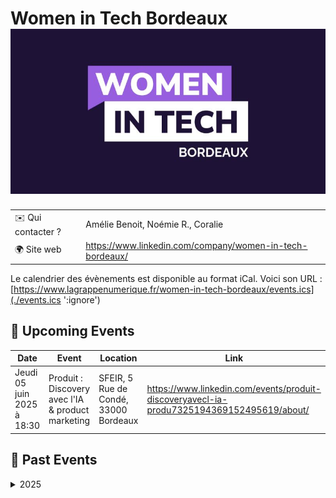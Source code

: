 # Women in Tech Bordeaux ![Logo](./logo-wit-bordeaux.jpeg ':size=100')

|                                |     |
| ------------------------------ | --- |
| ✉️ Qui contacter ?              | Amélie Benoit, Noémie R., Coralie |
| 🌍 Site web                    | https://www.linkedin.com/company/women-in-tech-bordeaux/ |

Le calendrier des évènements est disponible au format iCal.
Voici son URL : [https://www.lagrappenumerique.fr/women-in-tech-bordeaux/events.ics](./events.ics ':ignore')

<!-- EVENTS:START -->
## 📅 Upcoming Events

| Date | Event | Location | Link |
|------|--------|----------|------|
| Jeudi 05 juin 2025 à 18:30 | Produit : Discovery avec l'IA & product marketing | SFEIR, 5 Rue de Condé, 33000 Bordeaux | https://www.linkedin.com/events/produit-discoveryavecl-ia-produ7325194369152495619/about/ |

## 📆 Past Events

<details>
<summary>2025</summary>

| Date | Event | Location | Link |
|------|--------|----------|------|
| Mardi 08 avril 2025 à 19:00 | Parentalité en entreprise & parcours atypique : enjeux et perspectives | Betclic, 117 Quai de Bacalan, Bordeaux | https://www.linkedin.com/events/7306627030899433472/about/ |
| Mercredi 12 février 2025 à 19:00 | Révolutionnez votre UX avec les PWA / L'utilisateur au cœur de la QA | 13, Rue des Cordeliers, Bordeaux | https://www.linkedin.com/events/r-volutionnezvotreuxaveclespwa-7284501845102727168/ |
</details>
<!-- EVENTS:END -->